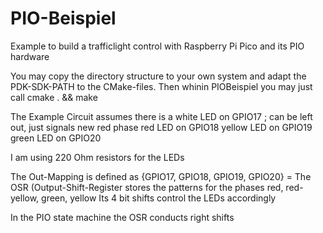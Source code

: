 # PIO-Beispiel

Example to build a trafficlight control with Raspberry Pi Pico and its PIO hardware

You may copy the directory structure to your own system and adapt the PDK-SDK-PATH to the CMake-files.
Then whinin PIOBeispiel you may just call cmake . && make

The Example Circuit assumes there is a
white  LED on GPIO17   ; can be left out, just signals new red phase
red    LED on GPIO18
yellow LED on GPIO19
green  LED on GPIO20

I am using 220 Ohm resistors for the LEDs

The Out-Mapping is defined as {GPIO17, GPIO18, GPIO19, GPIO20} =
The OSR (Output-Shift-Register stores the patterns for the phases red, red-yellow, green, yellow 
Its 4 bit shifts control the LEDs accordingly

In the PIO state machine the OSR conducts right shifts 
